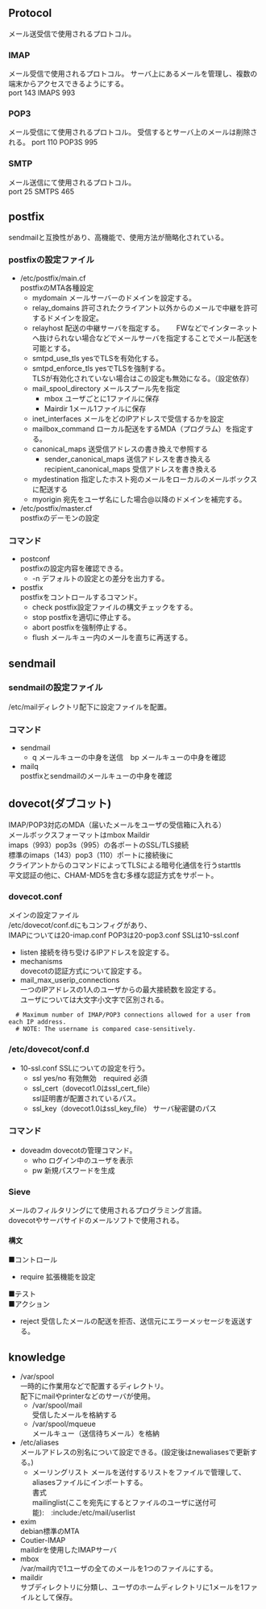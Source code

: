 ##  Protocol  
メール送受信で使用されるプロトコル。
###  IMAP
メール受信で使用されるプロトコル。
サーバ上にあるメールを管理し、複数の端末からアクセスできるようにする。  
port 143 IMAPS 993
###  POP3
メール受信にて使用されるプロトコル。 
受信するとサーバ上のメールは削除される。 
port 110 POP3S 995
###  SMTP  
メール送信にて使用されるプロトコル。  
port 25 SMTPS 465   
##  postfix  
sendmailと互換性があり、高機能で、使用方法が簡略化されている。  
###  postfixの設定ファイル  
-  /etc/postfix/main.cf  
postfixのMTA各種設定  
    -  mydomain  メールサーバーのドメインを設定する。 
    -  relay_domains  許可されたクライアント以外からのメールで中継を許可するドメインを設定。  
    -  relayhost  配送の中継サーバを指定する。　　
    FWなどでインターネットへ抜けられない場合などでメールサーバを指定することでメール配送を可能とする。　　
    -  smtpd_use_tls  yesでTLSを有効化する。  
    -  smtpd_enforce_tls  yesでTLSを強制する。  
    TLSが有効化されていない場合はこの設定も無効になる。（設定依存）  
    -  mail_spool_directory  メールスプール先を指定  
        -  mbox  ユーザごとに1ファイルに保存
        -  Mairdir  1メール1ファイルに保存  
    -  inet_interfaces メールをどのIPアドレスで受信するかを設定  
    -  mailbox_command ローカル配送をするMDA（プログラム）を指定する。  
    -  canonical_maps 送受信アドレスの書き換えで参照する  
        -  sender_canonical_maps 送信アドレスを書き換える　recipient_canonical_maps 受信アドレスを書き換える  
    -  mydestination 指定したホスト宛のメールをローカルのメールボックスに配送する  
    -  myorigin 宛先をユーザ名にした場合@以降のドメインを補完する。  
-  /etc/postfix/master.cf  
postfixのデーモンの設定  

###  コマンド  
-  postconf  
postfixの設定内容を確認できる。  
    -  -n  デフォルトの設定との差分を出力する。  
-  postfix  
postfixをコントロールするコマンド。
    -  check postfix設定ファイルの構文チェックをする。   
    -  stop postfixを適切に停止する。  
    -  abort postfixを強制停止する。  
    -  flush メールキュー内のメールを直ちに再送する。  
##  sendmail  

###  sendmailの設定ファイル  
/etc/mailディレクトリ配下に設定ファイルを配置。  

###  コマンド  
-  sendmail  
    - q メールキューの中身を送信　bp メールキューの中身を確認  
-  mailq  
postfixとsendmailのメールキューの中身を確認

##  dovecot(ダブコット)  
IMAP/POP3対応のMDA（届いたメールをユーザの受信箱に入れる）  
メールボックスフォーマットはmbox Maildir  
imaps（993）pop3s（995）の各ポートのSSL/TLS接続  
標準のimaps（143）pop3（110）ポートに接続後に  
クライアントからのコマンドによってTLSによる暗号化通信を行うstarttls  
平文認証の他に、CHAM-MD5を含む多様な認証方式をサポート。  

###  dovecot.conf  
メインの設定ファイル  
/etc/dovecot/conf.dにもコンフィグがあり、  
IMAPについては20-imap.conf  POP3は20-pop3.conf SSLは10-ssl.conf  
-  listen  接続を待ち受けるIPアドレスを設定する。  
-  mechanisms  
dovecotの認証方式について設定する。  
-  mail_max_userip_connections  
一つのIPアドレスの1人のユーザからの最大接続数を設定する。  
ユーザについては大文字小文字で区別される。  

```
  # Maximum number of IMAP/POP3 connections allowed for a user from each IP address.
  # NOTE: The username is compared case-sensitively.
```

###  /etc/dovecot/conf.d
-  10-ssl.conf
SSLについての設定を行う。  
    -  ssl yes/no 有効無効　required 必須  
    -  ssl_cert（dovecot1.0はssl_cert_file）  
       ssl証明書が配置されているパス。  
    -  ssl_key（dovecot1.0はssl_key_file） 
       サーバ秘密鍵のパス  

###  コマンド  
-  doveadm  dovecotの管理コマンド。  
    -  who ログイン中のユーザを表示
    -  pw 新規パスワードを生成

###  Sieve  
メールのフィルタリングにて使用されるプログラミング言語。  
dovecotやサーバサイドのメールソフトで使用される。 

####  構文
■コントロール  
-  require 拡張機能を設定  

■テスト  
■アクション  
- reject  受信したメールの配送を拒否、送信元にエラーメッセージを返送する。  

##  knowledge
- /var/spool  
一時的に作業用などで配置するディレクトリ。  
配下にmailやprinterなどのサーバが使用。  
    - /var/spool/mail  
    受信したメールを格納する
    - /var/spool/mqueue  
    メールキュー（送信待ちメール）を格納
- /etc/aliases  
メールアドレスの別名について設定できる。(設定後はnewaliasesで更新する。)  
    -  メーリングリスト
    メールを送付するリストをファイルで管理して、aliasesファイルにインポートする。  
    書式  
    mailinglist(ここを宛先にするとファイルのユーザに送付可能):　:include:/etc/mail/userlist  
- exim  
debian標準のMTA　
-  Coutier-IMAP  
maildirを使用したIMAPサーバ  
-  mbox  
/var/mail内で1ユーザの全てのメールを1つのファイルにする。  
-  maildir  
サブディレクトリに分類し、ユーザのホームディレクトリに1メールを1ファイルとして保存。
